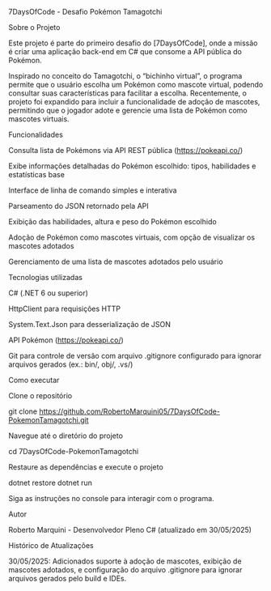 7DaysOfCode - Desafio Pokémon Tamagotchi

Sobre o Projeto

Este projeto é parte do primeiro desafio do [7DaysOfCode], onde a missão é criar uma aplicação back-end em C# que consome a API pública do Pokémon.

Inspirado no conceito do Tamagotchi, o “bichinho virtual”, o programa permite que o usuário escolha um Pokémon como mascote virtual, podendo consultar suas características para facilitar a escolha. Recentemente, o projeto foi expandido para incluir a funcionalidade de adoção de mascotes, permitindo que o jogador adote e gerencie uma lista de Pokémon como mascotes virtuais.



Funcionalidades





Consulta lista de Pokémons via API REST pública (https://pokeapi.co/)



Exibe informações detalhadas do Pokémon escolhido: tipos, habilidades e estatísticas base



Interface de linha de comando simples e interativa



Parseamento do JSON retornado pela API



Exibição das habilidades, altura e peso do Pokémon escolhido



Adoção de Pokémon como mascotes virtuais, com opção de visualizar os mascotes adotados



Gerenciamento de uma lista de mascotes adotados pelo usuário



Tecnologias utilizadas





C# (.NET 6 ou superior)



HttpClient para requisições HTTP



System.Text.Json para desserialização de JSON



API Pokémon (https://pokeapi.co/)



Git para controle de versão com arquivo .gitignore configurado para ignorar arquivos gerados (ex.: bin/, obj/, .vs/)



Como executar





Clone o repositório

git clone https://github.com/RobertoMarquini05/7DaysOfCode-PokemonTamagotchi.git





Navegue até o diretório do projeto

cd 7DaysOfCode-PokemonTamagotchi





Restaure as dependências e execute o projeto

dotnet restore
dotnet run





Siga as instruções no console para interagir com o programa.



Autor

Roberto Marquini - Desenvolvedor Pleno C# (atualizado em 30/05/2025)

Histórico de Atualizações



30/05/2025: Adicionados suporte à adoção de mascotes, exibição de mascotes adotados, e configuração do arquivo .gitignore para ignorar arquivos gerados pelo build e IDEs.